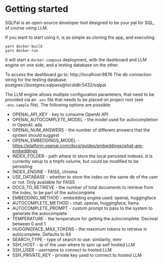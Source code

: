 # Getting started

SQLPal is an open-source developer tool designed to be your pal for SQL, of course using LLM.

If you want to start using it, is as simple as cloning the app, and executing:

```
yarn docker-build
yarn docker-run
```

It will start a `docker-compose` deployment, with the dashboard and LLM engine on one side, and a testing database on the other.

To access the dashboard go to: http://localhost:9876
The db connection string for the testing database: postgres://postgres:sqlpass@localdb:5432/sqlpal

The LLM engine allows multiple configuration parameters, that need to be provided via an `.env` file that needs to be placed on project root (see `.env.sample` file).
The following options are possible:

- OPENAI_API_KEY - key to consume OpenAI API
- OPENAI_AUTOCOMPLETE_MODEL - the model used for autocompletion in OpenAI: ada
- OPENAI_NUM_ANSWERS - the number of different answers that the system should suggest
- OPENAI_EMBEDDINGS_MODEL - https://platform.openai.com/docs/guides/embeddings/what-are-embeddings
- INDEX_FOLDER - path where to store the local persisted indexes. It is currently setup to a tmpfs volume, but could be modified to be persisting
- INDEX_ENGINE - FAISS, chroma
- USE_DATABASE - whether to store the index on the same db of the user or not. Only available for FAISS
- DOCS_TO_RETRIEVE - the number of total documents to retrieve from the index, to be part of the autocomplete
- EMBEDDING_METHOD - embedding engine used: openai, huggingface
- AUTOCOMPLETE_METHOD - chat, openai, huggingface, llama
- AUTOCOMPLETE_PROMPT - custom prompt to pass to the system to generate the autocomplete
- TEMPERATURE - the temperature for getting the autocomplete. Decimal between 0 and 1
- HUGGINGFACE_MAX_TOKENS - the maximum tokens to retrieve in autocomplete. Defaults to 64
- SEARCH_TYPE - type of search to use: similarity, mmr
- SSH_HOST - ip of the user where to spin up self hosted LLM
- SSH_USER - username to connect to hosted LLM
- SSH_PRIVATE_KEY - private key used to connect to hosted LLM
